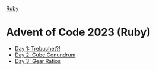 [Ruby](../readme.md)

# Advent of Code 2023 (Ruby)

- [Day 1: Trebuchet?!](./day01/readme.md)
- [Day 2: Cube Conundrum](./day02/readme.md)
- [Day 3: Gear Ratios](./day03/readme.md)
